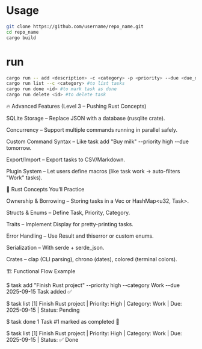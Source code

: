 # Usage

```bash
git clone https://github.com/username/repo_name.git
cd repo_name
cargo build
```

# run 

```bash
cargo run -- add <description> -c <category> -p <priority> --due <due_date> #to add task
cargo run list --c <category> #to list tasks
cargo run done <id> #to mark task as done
cargo run delete <id> #to delete task
```














🔥 Advanced Features (Level 3 – Pushing Rust Concepts)

SQLite Storage – Replace JSON with a database (rusqlite crate).

Concurrency – Support multiple commands running in parallel safely.

Custom Command Syntax – Like task add "Buy milk" --priority high --due tomorrow.

Export/Import – Export tasks to CSV/Markdown.

Plugin System – Let users define macros (like task work → auto-filters "Work" tasks).

🦀 Rust Concepts You’ll Practice

Ownership & Borrowing – Storing tasks in a Vec<Task> or HashMap<u32, Task>.

Structs & Enums – Define Task, Priority, Category.

Traits – Implement Display for pretty-printing tasks.

Error Handling – Use Result and thiserror or custom enums.

Serialization – With serde + serde_json.

Crates – clap (CLI parsing), chrono (dates), colored (terminal colors).

🏗️ Functional Flow Example

$ task add "Finish Rust project" --priority high --category Work --due 2025-09-15
Task added ✅

$ task list
[1] Finish Rust project | Priority: High | Category: Work | Due: 2025-09-15 | Status: Pending

$ task done 1
Task #1 marked as completed 🎉

$ task list
[1] Finish Rust project | Priority: High | Category: Work | Due: 2025-09-15 | Status: ✅ Done
